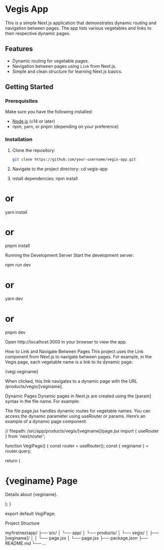 # Vegis App

This is a simple Next.js application that demonstrates dynamic routing and navigation between pages. The app lists various vegetables and links to their respective dynamic pages.

## Features

- Dynamic routing for vegetable pages.
- Navigation between pages using `Link` from Next.js.
- Simple and clean structure for learning Next.js basics.

## Getting Started

### Prerequisites

Make sure you have the following installed:

- [Node.js](https://nodejs.org/) (v14 or later)
- npm, yarn, or pnpm (depending on your preference)

### Installation

1. Clone the repository:
   ```bash
   git clone https://github.com/your-username/vegis-app.git

2. Navigate to the project directory:
  cd vegis-app

3. nstall dependencies:
   npm install
# or
yarn install
# or
pnpm install

Running the Development Server
Start the development server:

npm run dev
# or
yarn dev
# or
pnpm dev

Open http://localhost:3000 in your browser to view the app.

How to Link and Navigate Between Pages
This project uses the Link component from Next.js to navigate between pages. For example, in the Vegis page, each vegetable name is a link to its dynamic page:

<Link href={`/products/vegis/${vegi.veginame}`}>{vegi.veginame}</Link>


When clicked, this link navigates to a dynamic page with the URL /products/vegis/[veginame].

Dynamic Pages
Dynamic pages in Next.js are created using the [param] syntax in the file name. For example:

The file page.jsx handles dynamic routes for vegetable names.
You can access the dynamic parameter using useRouter or params.
Here’s an example of a dynamic page component:

// filepath: /src/app/products/vegis/[veginame]/page.jsx
import { useRouter } from 'next/router';

function VegiPage() {
  const router = useRouter();
  const { veginame } = router.query;

  return (
    <div>
      <h1>{veginame} Page</h1>
      <p>Details about {veginame}.</p>
    </div>
  );
}

export default VegiPage;

Project Structure

myfirstnextapp/
├── src/
│   └── app/
│       └── products/
│           └── vegis/
│               ├── [veginame]/
│               │   └── page.jsx
│               └── page.jsx
├── package.json
├── README.md
└── ...



